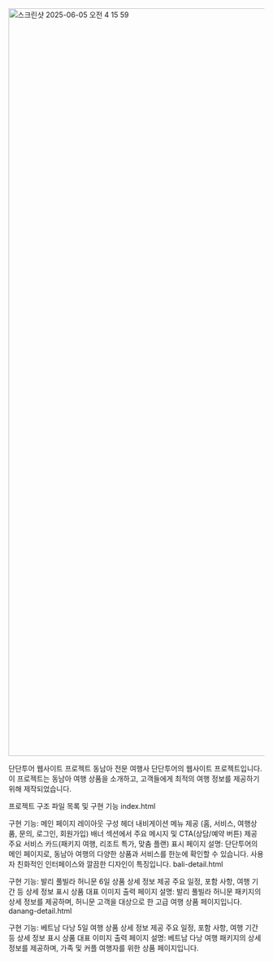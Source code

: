 <img width="1470" alt="스크린샷 2025-06-05 오전 4 15 59" src="https://github.com/user-attachments/assets/bf61f6f4-e91a-4dfb-98e5-4f17c2d6ee0f" />

단단투어 웹사이트 프로젝트
동남아 전문 여행사 단단투어의 웹사이트 프로젝트입니다. 이 프로젝트는 동남아 여행 상품을 소개하고, 고객들에게 최적의 여행 정보를 제공하기 위해 제작되었습니다.

프로젝트 구조
파일 목록 및 구현 기능
index.html

구현 기능:
메인 페이지 레이아웃 구성
헤더 내비게이션 메뉴 제공 (홈, 서비스, 여행상품, 문의, 로그인, 회원가입)
배너 섹션에서 주요 메시지 및 CTA(상담/예약 버튼) 제공
주요 서비스 카드(패키지 여행, 리조트 특가, 맞춤 플랜) 표시
페이지 설명:
단단투어의 메인 페이지로, 동남아 여행의 다양한 상품과 서비스를 한눈에 확인할 수 있습니다.
사용자 친화적인 인터페이스와 깔끔한 디자인이 특징입니다.
bali-detail.html

구현 기능:
발리 풀빌라 허니문 6일 상품 상세 정보 제공
주요 일정, 포함 사항, 여행 기간 등 상세 정보 표시
상품 대표 이미지 출력
페이지 설명:
발리 풀빌라 허니문 패키지의 상세 정보를 제공하며, 허니문 고객을 대상으로 한 고급 여행 상품 페이지입니다.
danang-detail.html

구현 기능:
베트남 다낭 5일 여행 상품 상세 정보 제공
주요 일정, 포함 사항, 여행 기간 등 상세 정보 표시
상품 대표 이미지 출력
페이지 설명:
베트남 다낭 여행 패키지의 상세 정보를 제공하며, 가족 및 커플 여행자를 위한 상품 페이지입니다.
